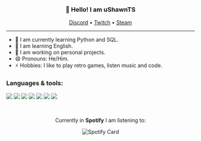 <h3 align="center">👋 Hello! I am uShawnTS</h3>
<p align="center">
  <a href="https://discord.com/users/617173543582433280">Discord</a> •
  <a href="https://twitch.tv/ushawnn" target="_blank">Twitch</a> •
  <a href="https://steamcommunity.com/profiles/76561199192771221" target="_blank">Steam</a>
</p>

---
- 🌱 I am currently learning Python and SQL.
- 💬 I am learning English.
- 🔭 I am working on personal projects.
- 😄 Pronouns: He/Him.
- ⚡ Hobbies: I like to play retro games, listen music and code.

### Languages & tools:
<p align="left">
<img src="https://img.shields.io/badge/-HTML5-black?style=for-the-badge&logo=HTML5" />
<img src="https://img.shields.io/badge/CSS-black?style=for-the-badge&logo=css3&logoColor=#1572B6" />
<img src="https://img.shields.io/badge/Javascript-black?style=for-the-badge&logo=javascript" />
<img src="https://img.shields.io/badge/TypeScript-black?style=for-the-badge&logo=typescript" />
<img src="https://img.shields.io/badge/Node.JS-black?style=for-the-badge&logo=node.js" />
<img src="https://img.shields.io/badge/Git-black?style=for-the-badge&logo=git" />
<img src="https://img.shields.io/badge/Neovim-black?style=for-the-badge&logo=neovim" />
</p>
<br />
<p align="center">Currently in <b>Spotify</b> I am listening to:</p>
<p align="center">
<img src="https://spotify-github-profile.vercel.app/api/view?uid=enbi4j0uw51i28pgt8zgs3tcc&cover_image=true&theme=natemoo-re&bar_color=53b14f&bar_color_cover=false" alt="Spotify Card" />
</p>

<!--
**uShawnTS/uShawnTS** is a ✨ _special_ ✨ repository because its `README.md` (this file) appears on your GitHub profile.

Here are some ideas to get you started:

- 🔭 I’m currently working on ...
- 🌱 I’m currently learning ...
- 👯 I’m looking to collaborate on ...
- 🤔 I’m looking for help with ...
- 💬 Ask me about ...
- 📫 How to reach me: ...
- 😄 Pronouns: ...
- ⚡ Fun fact: ...
-->
